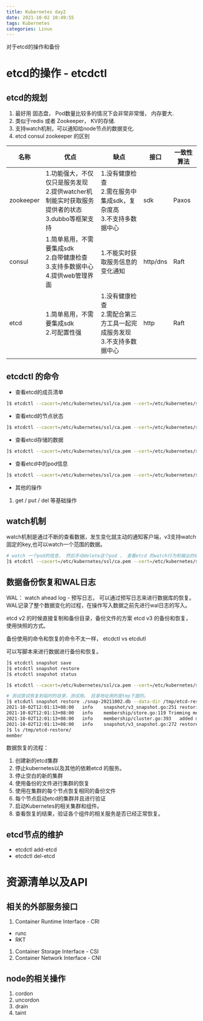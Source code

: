 ```yaml
---
title: Kubernetes day2 
date: 2021-10-02 10:49:55
tags: Kubernetes
categories: Linux
---
```


对于etcd的操作和备份 

<!-- more -->

# etcd的操作 - etcdctl
## etcd的规划 
1. 最好用 固态盘， Pod数量比较多的情况下会非常非常慢， 内存要大.
1. 类似于redis 或者 Zookeeper， KV的存储.
1. 支持watch机制，可以通知给node节点的数据变化.
1. etcd consul zookeeper 的区别

| 名称      | 优点                                                         | 缺点                                                         | 接口     | 一致性算法 |
| --------- | ------------------------------------------------------------ | ------------------------------------------------------------ | -------- | ---------- |
| zookeeper | 1.功能强大，不仅仅只是服务发现<br />2.提供watcher机制能实时获取服务提供者的状态<br/>3.dubbo等框架支持 | 1.没有健康检查<br/>2.需在服务中集成sdk，复杂度高<br/>3.不支持多数据中心 | sdk      | Paxos      |
| consul    | 1.简单易用，不需要集成sdk<br/>2.自带健康检查<br/>3.支持多数据中心<br/>4.提供web管理界面 | 1.不能实时获取服务信息的变化通知                             | http/dns | Raft       |
| etcd      | 1.简单易用，不需要集成sdk<br/>2.可配置性强                   | 1.没有健康检查<br/>2.需配合第三方工具一起完成服务发现<br/>3.不支持多数据中心 | http     | Raft       |
|           |                                                              |                                                              |          |            |

## etcdctl 的命令
- 查看etcd的成员清单
```bash 
]$ etcdctl --cacert=/etc/kubernetes/ssl/ca.pem --cert=/etc/kubernetes/ssl/kubernetes.pem --key=/etc/kubernetes/ssl/kubernetes-key.pem --write-out=table --endpoints="192.168.31.21:2379,192.168.31.22:2379,192.168.31.23:2379" member list
```

- 查看etcd的节点状态
```bash
]$ etcdctl --cacert=/etc/kubernetes/ssl/ca.pem --cert=/etc/kubernetes/ssl/kubernetes.pem --key=/etc/kubernetes/ssl/kubernetes-key.pem --endpoints="192.168.31.21:2379,192.168.31.22:2379,192.168.31.23:2379" endpoint status -w table
```

- 查看etcd存储的数据 
```bash
]$ etcdctl --cacert=/etc/kubernetes/ssl/ca.pem --cert=/etc/kubernetes/ssl/kubernetes.pem --key=/etc/kubernetes/ssl/kubernetes-key.pem --endpoints="192.168.31.21:2379,192.168.31.22:2379,192.168.31.23:2379" get /registry/ --prefix --keys-only | head
```
- 查看etcd中的pod信息

```bash 
]$ etcdctl --cacert=/etc/kubernetes/ssl/ca.pem --cert=/etc/kubernetes/ssl/kubernetes.pem --key=/etc/kubernetes/ssl/kubernetes-key.pem --endpoints="192.168.31.21:2379,192.168.31.22:2379,192.168.31.23:2379" get /registry/ --prefix --keys-only | grep pod
```
- 其他的操作
1. get / put / del 等基础操作 

## watch机制
watch机制是通过不断的查看数据，发生变化就主动的通知客户端，v3支持watch固定的key,也可以watch一个范围的数据。
```bash
# watch 一个pod的信息， 然后手动delete这个pod ， 查看etcd 的watch行为和输出的结果。
]$ etcdctl --cacert=/etc/kubernetes/ssl/ca.pem --cert=/etc/kubernetes/ssl/kubernetes.pem --key=/etc/kubernetes/ssl/kubernetes-key.pem --endpoints="192.168.31.21:2379,192.168.31.22:2379,192.168.31.23:2379" watch /registry/pods/monitoring/node-exporter-889hf
```

## 数据备份恢复和WAL日志
WAL： watch ahead log - 预写日志， 可以通过预写日志来进行数据库的恢复。
WAL记录了整个数据变化的过程，在操作写入数据之前先进行wal日志的写入。

etcd v2 的时候直接复制和备份目录，备份文件的方案
etcd v3 的备份和恢复， 使用快照的方式。

备份使用的命令和恢复的命令不太一样， etcdctl  vs   etcdutl 

可以写脚本来进行数据进行备份和恢复。

```bash
]$ etcdctl snapshot save
]$ etcdctl snapshot restore
]$ etcdctl snapshot status

]$ etcdctl --cacert=/etc/kubernetes/ssl/ca.pem --cert=/etc/kubernetes/ssl/kubernetes.pem --key=/etc/kubernetes/ssl/kubernetes-key.pem --endpoints="192.168.31.21:2379" snapshot save snap-20211002.db

# 测试尝试恢复到临时的目录，测试用。 目录地址用的是tmp下面的。
]$ etcdutl snapshot restore ./snap-20211002.db --data-dir /tmp/etcd-restore
2021-10-02T12:01:13+08:00	info	snapshot/v3_snapshot.go:251	restoring snapshot	{"path": "./snap-20211002.db", "wal-dir": "/tmp/etcd-restore/member/wal", "data-dir": "/tmp/etcd-restore", "snap-dir": "/tmp/etcd-restore/member/snap", "stack": "go.etcd.io/etcd/etcdutl/v3/snapshot.(*v3Manager).Restore\n\t/tmp/etcd-release-3.5.0/etcd/release/etcd/etcdutl/snapshot/v3_snapshot.go:257\ngo.etcd.io/etcd/etcdutl/v3/etcdutl.SnapshotRestoreCommandFunc\n\t/tmp/etcd-release-3.5.0/etcd/release/etcd/etcdutl/etcdutl/snapshot_command.go:147\ngo.etcd.io/etcd/etcdutl/v3/etcdutl.snapshotRestoreCommandFunc\n\t/tmp/etcd-release-3.5.0/etcd/release/etcd/etcdutl/etcdutl/snapshot_command.go:117\ngithub.com/spf13/cobra.(*Command).execute\n\t/home/remote/sbatsche/.gvm/pkgsets/go1.16.3/global/pkg/mod/github.com/spf13/cobra@v1.1.3/command.go:856\ngithub.com/spf13/cobra.(*Command).ExecuteC\n\t/home/remote/sbatsche/.gvm/pkgsets/go1.16.3/global/pkg/mod/github.com/spf13/cobra@v1.1.3/command.go:960\ngithub.com/spf13/cobra.(*Command).Execute\n\t/home/remote/sbatsche/.gvm/pkgsets/go1.16.3/global/pkg/mod/github.com/spf13/cobra@v1.1.3/command.go:897\nmain.Start\n\t/tmp/etcd-release-3.5.0/etcd/release/etcd/etcdutl/ctl.go:50\nmain.main\n\t/tmp/etcd-release-3.5.0/etcd/release/etcd/etcdutl/main.go:23\nruntime.main\n\t/home/remote/sbatsche/.gvm/gos/go1.16.3/src/runtime/proc.go:225"}
2021-10-02T12:01:13+08:00	info	membership/store.go:119	Trimming membership information from the backend...
2021-10-02T12:01:13+08:00	info	membership/cluster.go:393	added member	{"cluster-id": "cdf818194e3a8c32", "local-member-id": "0", "added-peer-id": "8e9e05c52164694d", "added-peer-peer-urls": ["http://localhost:2380"]}
2021-10-02T12:01:13+08:00	info	snapshot/v3_snapshot.go:272	restored snapshot	{"path": "./snap-20211002.db", "wal-dir": "/tmp/etcd-restore/member/wal", "data-dir": "/tmp/etcd-restore", "snap-dir": "/tmp/etcd-restore/member/snap"}
]$ ls /tmp/etcd-restore/
member
```

数据恢复的流程：
1. 创建新的etcd集群
1. 停止kubernetes以及其他的依赖etcd 的服务。 
1. 停止空白的新的集群
1. 使用备份的文件进行集群的恢复
1. 使用在集群的每个节点恢复相同的备份文件
1. 每个节点启动etcd的集群并且进行验证
1. 启动Kubernetes的相关集群和组件。
1. 查看恢复的结果，验证各个组件的相关服务是否已经正常恢复。

## etcd节点的维护 
- etcdctl add-etcd  
- etcdctl del-etcd


# 资源清单以及API
## 相关的外部服务接口
1. Container Runtime Interface - CRI 
  - runc
  - RKT
1. Container Storage Interface - CSI
1. Container Network Interface - CNI

## node的相关操作
1. cordon
1. uncordon
1. drain
1. taint

